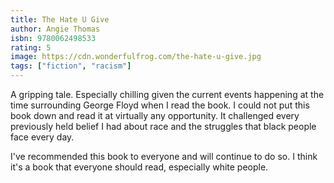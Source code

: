 ```yaml
---
title: The Hate U Give
author: Angie Thomas
isbn: 9780062498533
rating: 5
image: https://cdn.wonderfulfrog.com/the-hate-u-give.jpg
tags: ["fiction", "racism"]
---
```


A gripping tale. Especially chilling given the current events happening at the time surrounding George Floyd when I read the book. I could not put this book down and read it at virtually any opportunity. It challenged every previously held belief I had about race and the struggles that black people face every day.

I've recommended this book to everyone and will continue to do so. I think it's a book that everyone should read, especially white people.
